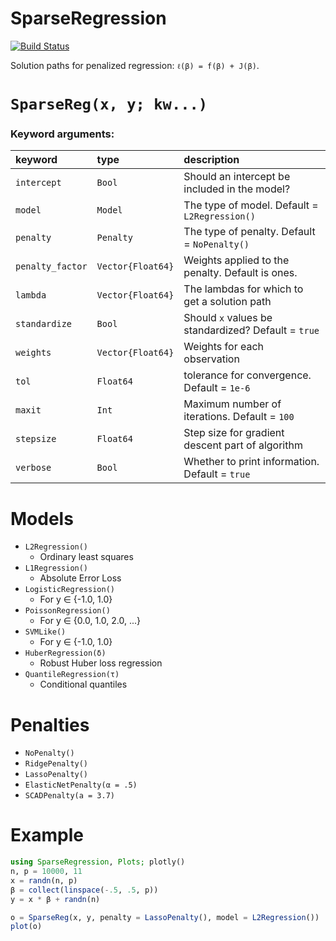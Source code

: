 # SparseRegression

[![Build Status](https://travis-ci.org/joshday/SparseRegression.jl.svg?branch=master)](https://travis-ci.org/joshday/SparseRegression.jl)


Solution paths for penalized regression: `ℓ(β) = f(β) + J(β)`.  


# `SparseReg(x, y; kw...)`

### Keyword arguments:

| keyword          | type              | description                                         |
|:-----------------|:------------------|:----------------------------------------------------|
| `intercept`      | `Bool`            | Should an intercept be included in the model?       |
| `model`          | `Model`           | The type of model.  Default = `L2Regression()`      |
| `penalty`        | `Penalty`         | The type of penalty. Default = `NoPenalty()`        |
| `penalty_factor` | `Vector{Float64}` | Weights applied to the penalty.  Default is ones.   |
| `lambda`         | `Vector{Float64}` | The lambdas for which to get a solution path        |
| `standardize`    | `Bool`            | Should `x` values be standardized? Default = `true` |
| `weights`        | `Vector{Float64}` | Weights for each observation                        |
| `tol`            | `Float64`         | tolerance for convergence.  Default = `1e-6`        |
| `maxit`          | `Int`             | Maximum number of iterations.  Default = `100`      |
| `stepsize`       | `Float64`         | Step size for gradient descent part of algorithm    |
| `verbose`        | `Bool`            | Whether to print information.  Default = `true`     |


# Models

- `L2Regression()`
    - Ordinary least squares
- `L1Regression()`
    - Absolute Error Loss
- `LogisticRegression()`
    - For y ∈ {-1.0, 1.0}
- `PoissonRegression()`
    - For y ∈ {0.0, 1.0, 2.0, ...}
- `SVMLike()`
    - For y ∈ {-1.0, 1.0}
- `HuberRegression(δ)`
    - Robust Huber loss regression
- `QuantileRegression(τ)`
    - Conditional quantiles

# Penalties

- `NoPenalty()`
- `RidgePenalty()`
- `LassoPenalty()`
- `ElasticNetPenalty(α = .5)`
- `SCADPenalty(a = 3.7)`

# Example
```julia
using SparseRegression, Plots; plotly()
n, p = 10000, 11
x = randn(n, p)
β = collect(linspace(-.5, .5, p))
y = x * β + randn(n)

o = SparseReg(x, y, penalty = LassoPenalty(), model = L2Regression())
plot(o)
```
